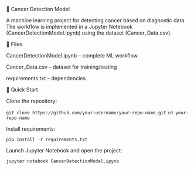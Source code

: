 🧬 Cancer Detection Model

A machine learning project for detecting cancer based on diagnostic data. The workflow is implemented in a Jupyter Notebook (CancerDetectionModel.ipynb) using the dataset (Cancer_Data.csv).

📂 Files

CancerDetectionModel.ipynb – complete ML workflow

Cancer_Data.csv – dataset for training/testing

requirements.txt – dependencies

🚀 Quick Start

Clone the repository:

```git clone https://github.com/your-username/your-repo-name.git```
```cd your-repo-name```


Install requirements:

```pip install -r requirements.txt```


Launch Jupyter Notebook and open the project:

```jupyter notebook CancerDetectionModel.ipynb```
